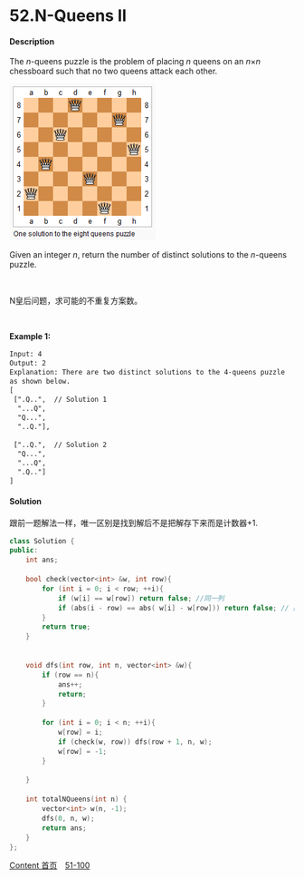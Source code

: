 # 52.N-Queens II

#### Description

The *n*-queens puzzle is the problem of placing *n* queens on an *n*×*n* chessboard such that no two queens attack each other.

![1](img/51_1.png)

Given an integer *n*, return the number of distinct solutions to the *n*-queens puzzle.

<br>

N皇后问题，求可能的不重复方案数。

<br>

**Example 1:**

```
Input: 4
Output: 2
Explanation: There are two distinct solutions to the 4-queens puzzle as shown below.
[
 [".Q..",  // Solution 1
  "...Q",
  "Q...",
  "..Q."],

 ["..Q.",  // Solution 2
  "Q...",
  "...Q",
  ".Q.."]
]

```



#### Solution

跟前一题解法一样，唯一区别是找到解后不是把解存下来而是计数器+1.

```c++
class Solution {
public:
    int ans;
    
    bool check(vector<int> &w, int row){
        for (int i = 0; i < row; ++i){
            if (w[i] == w[row]) return false; //同一列
            if (abs(i - row) == abs( w[i] - w[row])) return false; // 同一斜线
        }
        return true;
    }
    
    
    void dfs(int row, int n, vector<int> &w){
        if (row == n){
            ans++;
            return;
        }
        
        for (int i = 0; i < n; ++i){
            w[row] = i;
            if (check(w, row)) dfs(row + 1, n, w);
            w[row] = -1;
        }
        
    }
    
    int totalNQueens(int n) {
        vector<int> w(n, -1);
        dfs(0, n, w);
        return ans;
    }
};
```



[Content   首页](../README.md)&emsp;[51-100](../51-100.md)

